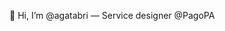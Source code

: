  👋 Hi, I’m @agatabri
— Service designer @PagoPA

<!---
agatabri/agatabri is a ✨ special ✨ repository because its `README.md` (this file) appears on your GitHub profile.
You can click the Preview link to take a look at your changes.
--->
